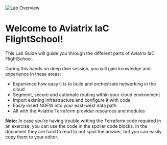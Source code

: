 ![Lab Overview](../../docs/_logos/flightschool.png)

# Welcome to Aviatrix IaC FlightSchool!  

This Lab Guide will guide you through the different parts of Aviatrix IaC FlightSchool.

During this hands on deep dive session, you will gain knowledge and experience in these areas:

* Experience how easy it is to build and orchestrate networking in the cloud
* Segment, secure and automate routing within your cloud environment
* Import existing infrastructure and configure it with code
* Easily insert NGFW into your east-west data path
* All with the Aviatrix Terraform provider resources and modules

**Note:** In case you’re having trouble writing the Terraform code required in an exercise, you can use the code in the spoiler code blocks. In the document they are hard to read to not spoil the answer, but you can easily copy them to your editor.
